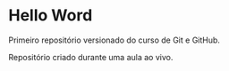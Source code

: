 # Hello Word
 Primeiro repositório versionado do curso de Git e GitHub.

 Repositório criado durante uma aula ao vivo. 

